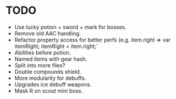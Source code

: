 # TODO

- Use lucky potion + sword + mark for bosses.
- Remove old AAC handling.
- Refactor property access for better perfs (e.g. item.right => var itemRight; itemRight = item.right;`
- Abilities before potion.
- Named items with gear hash.
- Split into more files?
- Double compounds shield.
- More modularity for debuffs.
- Upgrades ice debuff weapons.
- Mask R on scout mini boss.
